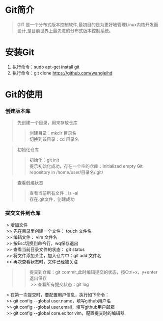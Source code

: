 # Git简介
> GIT 是一个分布式版本控制软件,最初目的是为更好地管理Linux内核开发而设计,是目前世界上最先进的分布式版本控制系统。
# 安装Git
1. 执行命令：sudo apt-get install git
2. 执行命令：git clone https://github.com/wangleihd
# Git的使用
### 创建版本库   
  > 先创建一个目录，用来存放仓库  
  >> 创建目录：mkdir 目录名  
  >> 切换到该目录：cd 目录名
  
  > 初始化仓库  
  >> 初始化：git init  
  >> 提示初始化成功，存在一个空的仓库：Initialized empty Git repository in /home/user/目录名/.git/ 
  
  > 查看创建状态  
  >> 查看当前所有文件：ls -al  
  >> 存在.git文件，创建成功
### 提交文件到仓库    
  > 增加文件    
  >> 先在目录里创建一个文件： touch 文件名    
  >> 编辑文件： vim 文件名    
  >> 按Esc切换到命令行，wq保存退出     
  >> 查看当前目录文件的状态： git status   
  >> 将文件添加关注，加入仓库中：git add 文件名   
  >> 再次查看状态时，文件已经被关注     
  >> 提交到仓库：git commit,此时编辑提交的状态，按Ctrl+x，y+enter退出保存   
  >> 查看所有提交状态：git log 
  
  > 在第一次提交时，要配置用户信息，执行如下命令：     
  >> git config --global user.name，填写github用户名  
  >> git config --global user.email，填写github用户邮箱  
  >> git config --global core.editor vim，配置提交时的编辑器

